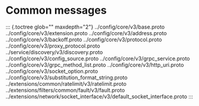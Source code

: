 Common messages
===============

::: {.toctree glob="" maxdepth="2"}
../config/core/v3/base.proto ../config/core/v3/extension.proto
../config/core/v3/address.proto ../config/core/v3/backoff.proto
../config/core/v3/protocol.proto ../config/core/v3/proxy_protocol.proto
../service/discovery/v3/discovery.proto
../config/core/v3/config_source.proto
../config/core/v3/grpc_service.proto
../config/core/v3/grpc_method_list.proto
../config/core/v3/http_uri.proto ../config/core/v3/socket_option.proto
../config/core/v3/substitution_format_string.proto
../extensions/common/ratelimit/v3/ratelimit.proto
../extensions/filters/common/fault/v3/fault.proto
../extensions/network/socket_interface/v3/default_socket_interface.proto
:::
